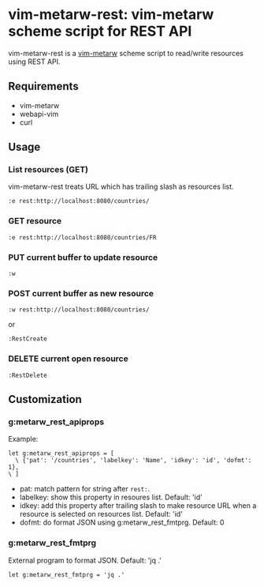 # vim-metarw-rest: vim-metarw scheme script for REST API

vim-metarw-rest is a [vim-metarw](https://github.com/kana/vim-metarw) scheme script
to read/write resources using REST API.

## Requirements

* vim-metarw
* webapi-vim
* curl

## Usage

### List resources (GET)

vim-metarw-rest treats URL which has trailing slash as resources list.

    :e rest:http://localhost:8080/countries/

### GET resource

    :e rest:http://localhost:8080/countries/FR

### PUT current buffer to update resource

    :w

### POST current buffer as new resource

    :w rest:http://localhost:8080/countries/

or

    :RestCreate

### DELETE current open resource

    :RestDelete

## Customization

### g:metarw_rest_apiprops

Example:

    let g:metarw_rest_apiprops = [
      \ {'pat': '/countries', 'labelkey': 'Name', 'idkey': 'id', 'dofmt': 1},
    \ ]

+ pat: match pattern for string after `rest:`.
+ labelkey: show this property in resoures list. Default: 'id'
+ idkey: add this property after trailing slash to make resource URL
  when a resource is selected on resources list. Default: 'id'
+ dofmt: do format JSON using g:metarw_rest_fmtprg. Default: 0

### g:metarw_rest_fmtprg

External program to format JSON. Default: 'jq .'

    let g:metarw_rest_fmtprg = 'jq .'

